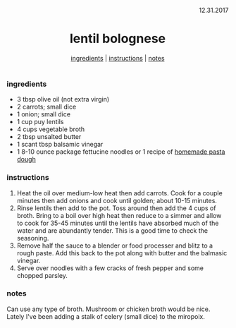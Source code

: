 
<p align="right">12.31.2017</p>

<h1 align="center">lentil bolognese</h1>

<div align="center">
  <a href="#ingredients">ingredients</a> | 
  <a href="#instructions">instructions</a> | 
  <a href="#notes">notes</a>
</div>
<br>

### ingredients
- 3 tbsp olive oil (not extra virgin)
- 2 carrots; small dice
- 1 onion; small dice
- 1 cup puy lentils
- 4 cups vegetable broth
- 2 tbsp unsalted butter
- 1 scant tbsp balsamic vinegar
- 1 8-10 ounce package fettucine noodles or 1 recipe of [homemade pasta dough](https://github.com/a-rosenberg/cookbook/blob/master/recipes/food-processor-pasta.md)

### instructions
1. Heat the oil over medium-low heat then add carrots.  Cook for a couple minutes then add onions and cook until golden; about 10-15 minutes.
2. Rinse lentils then add to the pot.  Toss around then add the 4 cups of broth.  Bring to a boil over high heat then reduce to a simmer and 
allow to cook for 35-45 minutes until the lentils have absorbed much of the water and are abundantly tender.  This is a good time to check the seasoning.
3. Remove half the sauce to a blender or food processer and blitz to a rough paste.  Add this back to the pot along with butter and the balmasic vinegar.
4. Serve over noodles with a few cracks of fresh pepper and some chopped parsley.

### notes
Can use any type of broth.  Mushroom or chicken broth would be nice. Lately I've been adding a stalk of celery (small dice) to the miropoix.
